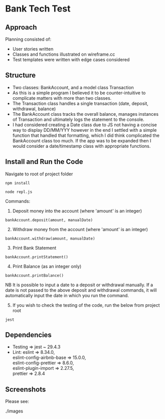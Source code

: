 # Bank Tech Test

## Approach

Planning consisted of:

-   User stories written
-   Classes and functions illustrated on wireframe.cc
-   Test templates were written with edge cases considered

## Structure

-   Two classes: BankAccount, and a model class Transaction
-   As this is a simple program I believed it to be counter-intuitive to complicate matters with more than two classes.
-   The Transaction class handles a single transaction (date, deposit, withdrawal, balance)
-   The BankAccount class tracks the overall balance, manages instances of Transaction and ultimately logs the statement to the console.
-   I had considered creating a Date class due to JS not having a concise way to display DD/MM/YYY however in the end I settled with a simple function that handled that formatting, which I did think complicated the BankAccount class too much. If the app was to be expanded then I would consider a date/timestamp class with appropriate functions.

## Install and Run the Code

Navigate to root of project folder

```
npm install
```

```
node repl.js
```

Commands:

1. Deposit money into the account (where 'amount' is an integer)

```
bankAccount.deposit(amount, manualDate)
```

2. Withdraw money from the account (where 'amount' is an integer)

```
bankAccount.withdraw(amount, manualDate)
```

3. Print Bank Statement

```
bankAccount.printStatement()
```

4. Print Balance (as an integer only)

```
bankAccount.printBalance()
```

NB It is possible to input a date to a deposit or withdrawal manually. If a date is not passed to the above deposit and withdrawal commands, it will automatically input the date in which you run the command.

5. If you wish to check the testing of the code, run the below from project root

```
jest
```

## Dependencies

-   Testing => jest ~ 29.4.3
-   Lint:
    eslint => 8.34.0,<br />
    eslint-config-airbnb-base => 15.0.0,<br />
    eslint-config-prettier => 8.6.0,<br />
    eslint-plugin-import => 2.27.5,<br />
    prettier => 2.8.4

## Screenshots

Please see:

./images
